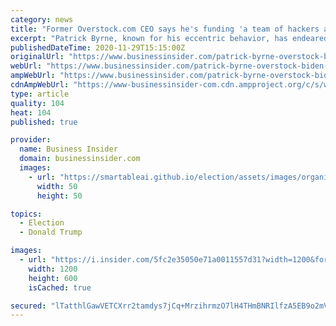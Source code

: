 ```yaml
---
category: news
title: "Former Overstock.com CEO says he's funding 'a team of hackers and cybersleuths' in an attempt to prove that Trump won the presidential election"
excerpt: "Patrick Byrne, known for his eccentric behavior, has endeared himself to conservative media outlets for his far-fetched claims of voter fraud."
publishedDateTime: 2020-11-29T15:15:00Z
originalUrl: "https://www.businessinsider.com/patrick-byrne-overstock-biden-trump-voting-conspiracy-theories-election-2020-11"
webUrl: "https://www.businessinsider.com/patrick-byrne-overstock-biden-trump-voting-conspiracy-theories-election-2020-11"
ampWebUrl: "https://www.businessinsider.com/patrick-byrne-overstock-biden-trump-voting-conspiracy-theories-election-2020-11?amp"
cdnAmpWebUrl: "https://www-businessinsider-com.cdn.ampproject.org/c/s/www.businessinsider.com/patrick-byrne-overstock-biden-trump-voting-conspiracy-theories-election-2020-11?amp"
type: article
quality: 104
heat: 104
published: true

provider:
  name: Business Insider
  domain: businessinsider.com
  images:
    - url: "https://smartableai.github.io/election/assets/images/organizations/businessinsider.com-50x50.jpg"
      width: 50
      height: 50

topics:
  - Election
  - Donald Trump

images:
  - url: "https://i.insider.com/5fc2e35050e71a0011557d31?width=1200&format=jpeg"
    width: 1200
    height: 600
    isCached: true

secured: "lTatthlGawVETCXrr2tamdys7jCq+MrzihrmzO7lH4THmBNRIlfzA5EB9o2mVRMw4qO5mI+Fquioe9b3YdcgJtsVqZnXYvdTRrsWllCdXBK7cHCr2rJVina/zqcLlTnM/jmDJyOMp3Fb9ynlRVgQSERYjFYR6wLpsyFF85g0URA0hbwFqx30Op+96F06kQbvrh8bBCD80MkEWpELXXjlNoFXnwQgXBp3rSzsF9KUif0Ez5EOQmCo/NI9r9MZmH/56naipe5RTV8NW0krvVjyrEU9VerlOW5g50Rr8KpxfCXDHVnYlPGhEvaKJ6yV+7UpT0SOJNDvpLD35XW3IW0QUsgHbBl/Axo/sZ3ItTmz4J0=;tGkxVvpmhplqYTTB1fOn7w=="
---
```


